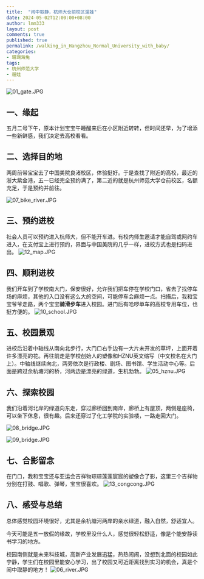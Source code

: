 ```yaml
---
title:  "闹中取静，杭师大仓前校区遛娃"
date: 2024-05-02T12:00:00+08:00
author: lmm333
layout: post
comments: true
published: true
permalink: /walking_in_Hangzhou_Normal_University_with_baby/
categories:
- 珊瑚海兔
tags:
- 杭州师范大学
- 遛娃
---
```

![01_gate.JPG](../images/2024-05-02-walking_in_Hangzhou_Normal_University_with_baby/01_gate.JPG)

## 一、缘起
五月二号下午，原本计划宝宝午睡醒来后在小区附近转转，但时间还早，为了增添一些新鲜感，我们决定去高校看看。
<!--more-->

## 二、选择目的地
两周前带宝宝去了中国美院良渚校区，体验挺好。于是查找了附近的高校，最近的浙大紫金港，五一已经完全预约满了，第二近的就是杭州师范大学仓前校区，名额充足，于是预约并前往。

![07_bike_river.JPG](../images/2024-05-02-walking_in_Hangzhou_Normal_University_with_baby/07_bike_river.JPG)

## 三、预约进校
社会人员可以预约进入杭师大，但不能开车进。有校内师生邀请才能自驾或网约车进入，在支付宝上进行预约，界面与中国美院的几乎一样，进校方式也是扫码进出。
![12_map.JPG](../images/2024-05-02-walking_in_Hangzhou_Normal_University_with_baby/12_map.JPG)

## 四、顺利进校
我们开车到了学校南大门，保安很好，允许我们把车停在学校门口，省去了找停车场的麻烦，其他的入口没有这么大的空间，可能停车会麻烦一点。扫描后，我和宝宝爷爷走路，两个宝宝**骑滑步车**进入校园。进门后有哈啰单车的高校专用车位，也挺方便的。
![10_school.JPG](../images/2024-05-02-walking_in_Hangzhou_Normal_University_with_baby/10_school.JPG)

## 五、校园景观
进校后沿着中轴线从南向北步行，大门口右手边有一大片未开发的草坪，上面开着许多漂亮的花。再往前走是学校创始人的塑像和HZNU英文缩写（中文校名在大门上）。中轴线继续向北，两旁依次是行政楼、剧场、图书馆、学生活动中心等。后面是跨过余杭塘河的桥，河两边是漂亮的绿道，生机勃勃。
![05_hznu.JPG](../images/2024-05-02-walking_in_Hangzhou_Normal_University_with_baby/05_hznu.JPG)


## 六、探索校园
我们沿着河北岸的绿道向东走，穿过廊桥回到南岸，廊桥上有屋顶，两侧是座椅，可以坐下休息，很有趣。后来还穿过了化工学院的实验楼，一路走回大门。

![08_bridge.JPG](../images/2024-05-02-walking_in_Hangzhou_Normal_University_with_baby/08_bridge.JPG)

![09_bridge.JPG](../images/2024-05-02-walking_in_Hangzhou_Normal_University_with_baby/09_bridge.JPG)

## 七、合影留念
在门口，我和宝宝还与亚运会吉祥物琮琮莲莲宸宸的塑像合了影，这里三个吉祥物分别在打鼓、唱歌、弹琴，宝宝很喜欢。
![13_congcong.JPG](../images/2024-05-02-walking_in_Hangzhou_Normal_University_with_baby/13_congcong.JPG)

## 八、感受与总结
总体感觉校园环境很好，尤其是余杭塘河两岸的亲水绿道，融入自然，舒适宜人。

今天可能是五一放假的缘故，学校里没什么人，感觉很轻松舒适，像是个能安静读书学习的地方。

校园南侧就是未来科技城，高新产业发展迅猛，热热闹闹，没想到北面的校园如此宁静，学生们在校园里能安心学习，出了校园又可近距离找到实习的机会，真是个闹中取静的地方！
![06_river.JPG](../images/2024-05-02-walking_in_Hangzhou_Normal_University_with_baby/06_river.JPG)